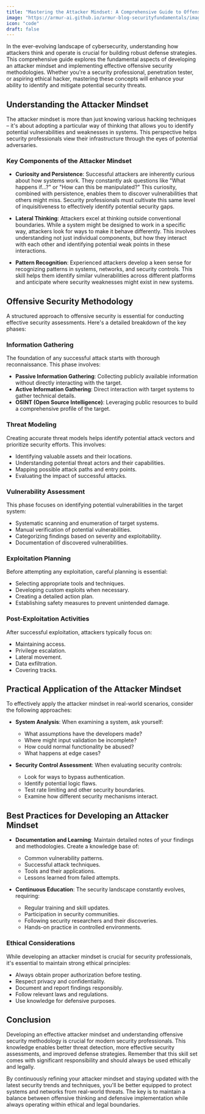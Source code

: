 ```yaml
---
title: "Mastering the Attacker Mindset: A Comprehensive Guide to Offensive Security Methodology"
image: "https://armur-ai.github.io/armur-blog-securityfundamentals/images/2.avif"
icon: "code"
draft: false
---
```


In the ever-evolving landscape of cybersecurity, understanding how attackers think and operate is crucial for building robust defense strategies. This comprehensive guide explores the fundamental aspects of developing an attacker mindset and implementing effective offensive security methodologies. Whether you're a security professional, penetration tester, or aspiring ethical hacker, mastering these concepts will enhance your ability to identify and mitigate potential security threats.

## Understanding the Attacker Mindset

The attacker mindset is more than just knowing various hacking techniques – it's about adopting a particular way of thinking that allows you to identify potential vulnerabilities and weaknesses in systems. This perspective helps security professionals view their infrastructure through the eyes of potential adversaries.

### Key Components of the Attacker Mindset

- **Curiosity and Persistence**: Successful attackers are inherently curious about how systems work. They constantly ask questions like "What happens if...?" or "How can this be manipulated?" This curiosity, combined with persistence, enables them to discover vulnerabilities that others might miss. Security professionals must cultivate this same level of inquisitiveness to effectively identify potential security gaps.

- **Lateral Thinking**: Attackers excel at thinking outside conventional boundaries. While a system might be designed to work in a specific way, attackers look for ways to make it behave differently. This involves understanding not just individual components, but how they interact with each other and identifying potential weak points in these interactions.

- **Pattern Recognition**: Experienced attackers develop a keen sense for recognizing patterns in systems, networks, and security controls. This skill helps them identify similar vulnerabilities across different platforms and anticipate where security weaknesses might exist in new systems.

## Offensive Security Methodology

A structured approach to offensive security is essential for conducting effective security assessments. Here's a detailed breakdown of the key phases:

### Information Gathering

The foundation of any successful attack starts with thorough reconnaissance. This phase involves:

- **Passive Information Gathering**: Collecting publicly available information without directly interacting with the target.
- **Active Information Gathering**: Direct interaction with target systems to gather technical details.
- **OSINT (Open Source Intelligence)**: Leveraging public resources to build a comprehensive profile of the target.

### Threat Modeling

Creating accurate threat models helps identify potential attack vectors and prioritize security efforts. This involves:

- Identifying valuable assets and their locations.
- Understanding potential threat actors and their capabilities.
- Mapping possible attack paths and entry points.
- Evaluating the impact of successful attacks.

### Vulnerability Assessment

This phase focuses on identifying potential vulnerabilities in the target system:

- Systematic scanning and enumeration of target systems.
- Manual verification of potential vulnerabilities.
- Categorizing findings based on severity and exploitability.
- Documentation of discovered vulnerabilities.

### Exploitation Planning

Before attempting any exploitation, careful planning is essential:

- Selecting appropriate tools and techniques.
- Developing custom exploits when necessary.
- Creating a detailed action plan.
- Establishing safety measures to prevent unintended damage.

### Post-Exploitation Activities

After successful exploitation, attackers typically focus on:

- Maintaining access.
- Privilege escalation.
- Lateral movement.
- Data exfiltration.
- Covering tracks.

## Practical Application of the Attacker Mindset

To effectively apply the attacker mindset in real-world scenarios, consider the following approaches:

- **System Analysis**: When examining a system, ask yourself:
  - What assumptions have the developers made?
  - Where might input validation be incomplete?
  - How could normal functionality be abused?
  - What happens at edge cases?

- **Security Control Assessment**: When evaluating security controls:
  - Look for ways to bypass authentication.
  - Identify potential logic flaws.
  - Test rate limiting and other security boundaries.
  - Examine how different security mechanisms interact.

## Best Practices for Developing an Attacker Mindset

- **Documentation and Learning**: Maintain detailed notes of your findings and methodologies. Create a knowledge base of:
  - Common vulnerability patterns.
  - Successful attack techniques.
  - Tools and their applications.
  - Lessons learned from failed attempts.

- **Continuous Education**: The security landscape constantly evolves, requiring:
  - Regular training and skill updates.
  - Participation in security communities.
  - Following security researchers and their discoveries.
  - Hands-on practice in controlled environments.

### Ethical Considerations

While developing an attacker mindset is crucial for security professionals, it's essential to maintain strong ethical principles:

- Always obtain proper authorization before testing.
- Respect privacy and confidentiality.
- Document and report findings responsibly.
- Follow relevant laws and regulations.
- Use knowledge for defensive purposes.

## Conclusion

Developing an effective attacker mindset and understanding offensive security methodology is crucial for modern security professionals. This knowledge enables better threat detection, more effective security assessments, and improved defense strategies. Remember that this skill set comes with significant responsibility and should always be used ethically and legally.

By continuously refining your attacker mindset and staying updated with the latest security trends and techniques, you'll be better equipped to protect systems and networks from real-world threats. The key is to maintain a balance between offensive thinking and defensive implementation while always operating within ethical and legal boundaries.